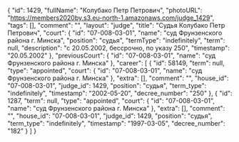 {
    "id": 1429,
    "fullName": "Колубако Петр Петрович",
    "photoURL": "https://members2020by.s3.eu-north-1.amazonaws.com/judge_1429",
    "tags": [],
    "comment": "",
    "layout": "judge",
    "title": "Судья Колубако Петр Петрович",
    "court": {
        "id": "07-008-03-01",
        "name": "суд Фрунзенского района г. Минска",
        "position": "судья",
        "termType": "indefinitely",
        "term": null,
        "description": "c 20.05.2002, бессрочно, по указу 250",
        "timestamp": "20.05.2002"
    },
    "previousCourt": {
        "id": "07-008-03-01",
        "name": "суд Фрунзенского района г. Минска"
    },
    "career": [
        {
            "id": 58149,
            "term": null,
            "type": "appointed",
            "court": {
                "id": "07-008-03-01",
                "name": "суд Фрунзенского района г. Минска"
            },
            "extra": [],
            "comment": "",
            "house_id": "07-008-03-01",
            "judge_id": 1429,
            "position": "судья",
            "term_type": "indefinitely",
            "timestamp": "2002-05-20",
            "decree_number": "250"
        },
        {
            "id": 1287,
            "term": null,
            "type": "appointed",
            "court": {
                "id": "07-008-03-01",
                "name": "суд Фрунзенского района г. Минска"
            },
            "extra": [],
            "comment": "",
            "house_id": "07-008-03-01",
            "judge_id": 1429,
            "position": "судья",
            "term_type": "indefinitely",
            "timestamp": "1997-03-05",
            "decree_number": "182"
        }
    ]
}